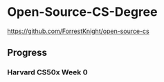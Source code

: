 # Open-Source-CS-Degree
https://github.com/ForrestKnight/open-source-cs
## Progress
### Harvard CS50x Week 0
